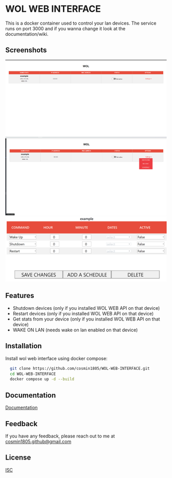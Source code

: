 
# WOL WEB INTERFACE

This is a docker container used to control your lan devices. The service runs on port 3000 and if you wanna change it look at the documentation/wiki.




## Screenshots

![WOL_INDEX](./README-IMAGES/WOL_INDEX.PNG)
![WOL_INDEX_2](./README-IMAGES/WOL_INDEX_2.png)
![WOL_SCHEDULE](./README-IMAGES/WOL_SCHEDULE.PNG)

## Features

- Shutdown devices (only if you installed WOL WEB API on that device)
- Restart devices (only if you installed WOL WEB API on that device)
- Get stats from your device (only if you installed WOL WEB API on that device)
- WAKE ON LAN (needs wake on lan enabled on that device)

## Installation

Install wol web interface using docker compose:

```bash
  git clone https://github.com/cosmin1805/WOL-WEB-INTERFACE.git
  cd WOL-WEB-INTERFACE
  docker compose up -d --build
```
    
## Documentation

[Documentation](https://linktodocumentation)


## Feedback

If you have any feedback, please reach out to me at cosmin1805.github@gmail.com


## License

[ISC](https://choosealicense.com/licenses/isc/)

